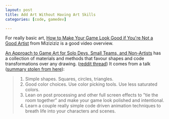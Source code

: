 ```yaml
---
layout: post
title: Add Art Without Having Art Skills
categories: [code, gamedev]

---
```


For really basic art, [How to Make Your Game Look Good if You're Not a Good Artist](https://www.youtube.com/watch?v=xMgNBP8yJeU) from Miziziziz is a good video overview.


[An Approach to Game Art for Solo Devs, Small Teams, and Non-Artists](https://giantlightstudios.com/gdc2022) has a collection of materials and methods that favour shapes and code transformations over any drawing. ([reddit thread](https://www.reddit.com/r/gamedev/comments/wwqe2x/an_approach_to_game_art_for_solo_devs_small_teams/)) It comes from a talk ([summary stolen from here](https://www.reddit.com/r/gamedev/comments/vxbwbe/what_secrets_lurk_behind_the_gdc_paywall_read/ifvhy64/)):

> 1. Simple shapes. Squares, circles, triangles.
> 1. Good color choices. Use color picking tools. Use less saturated colors.
> 1. Lean on post processing and other full screen effects to "tie the room together" and make your game look polished and intentional.
> 1. Learn a couple really simple code driven animation techniques to breath life into your characters and scenes.
